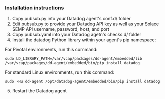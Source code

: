 ### Installation instructions
1. Copy pubsub.py into your Datadog agent's conf.d/ folder
2. Edit pubsub.py to provide your Datadog API key as well as your Solace SEMP API username, password, host, and port
3. Copy pubsub.yaml into your Datadog agetn's checks.d/ folder
4. Install the datadog Python library within your agent's pip namespace:

For Pivotal environments, run this command:

`sudo LD_LIBRARY_PATH=/var/vcap/packages/dd-agent/embedded/lib /var/vcap/packages/dd-agent/embedded/bin/pip install datadog`

For standard Linux environments, run this command:

`sudo -Hu dd-agent /opt/datadog-agent/embedded/bin/pip install datadog`

5. Restart the Datadog agent
